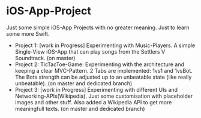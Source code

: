 # iOS-App-Project
Just some simple iOS-App Projects with no greater meaning. Just to learn some more Swift. 

- Project 1: [work in Progress] Experimenting with Music-Players. A simple Single-View iOS-App that can play songs from the Settlers V Soundtrack. (on master)
- Project 2: TicTacToe-Game: Experimenting with the architecture and keeping a clear MVC-Pattern. 2 Tabs are implemented: 1vs1 and 1vsBot. The Bots strength can be adjusted up to an unbeatable state (like really unbeatable). (on master and dedicated branch)
- Project 3: [work in Progress] Experimenting with different UIs and Networking-APIs(Wikipedia). Just some customisation with placeholder images and other stuff. Also added a Wikipedia API to get more meaningfull texts. (on master and dedicated branch)
